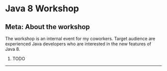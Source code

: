 Java 8 Workshop
==============

Meta: About the workshop
--------------------------
The workshop is an internal event for my coworkers. Target audience are experienced Java developers who are interested in the new features of Java 8.


1. TODO
---------------------------------------------

